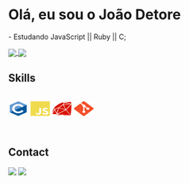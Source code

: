 <h1 align="left"> Olá, eu sou o João Detore </h1>
<div align="left">
- Estudando JavaScript || Ruby || C; </p>
</div>

<div align="left">
  <a href=""> <img align="center" src="https://github-readme-stats.vercel.app/api?username=JoaoDetore7&show_icons=true&theme=dracula&include_all_commits=true&count_private=true&hide=issues"/> </a>
  <a href=""> <img align="center" src="https://github-readme-stats-sigma-five.vercel.app/api/top-langs/?username=JoaoDetore7&theme=dracula&line_height=40&hide=css"/> </a>
</div></p>
 
 ## Skills
<div style="display: inline_block"><br>
  <img align="center" height="30"  alt="JoaoDetore7-c" height="30" width="40" src="https://raw.githubusercontent.com/devicons/devicon/master/icons/c/c-original.svg">
  <img align="center" height="30" width="40" src="https://raw.githubusercontent.com/devicons/devicon/master/icons/javascript/javascript-plain.svg">
  <img align="center" height="30" width="40" src="https://github.com/devicons/devicon/blob/master/icons/ruby/ruby-plain.svg">
  <img align="center" height="30" width="40" src="https://github.com/devicons/devicon/blob/master/icons/git/git-plain.svg">
</p>
</div>
  
</br>

## Contact 
<div> 
  <a href="https://www.linkedin.com/in/joao-detore-842b81200" target="_blank"><img src="https://img.shields.io/badge/-LinkedIn-%230077B5?style=for-the-badge&logo=linkedin&logoColor=white" target="_blank"></a> 
  <a href = "mailto: joaodetore7@gmail.com"><img src="https://img.shields.io/badge/-Gmail-%23333?style=for-the-badge&logo=gmail&logoColor=white" target="_blank"></a>
 </br>
